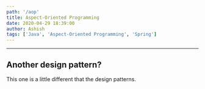 ```yaml
---
path: '/aop'
title: Aspect-Oriented Programming
date: 2020-04-29 18:39:00
author: Ashish
tags: ['Java', 'Aspect-Oriented Programming', 'Spring']
---
```


***

## Another design pattern?
This one is a little different that the design patterns.
